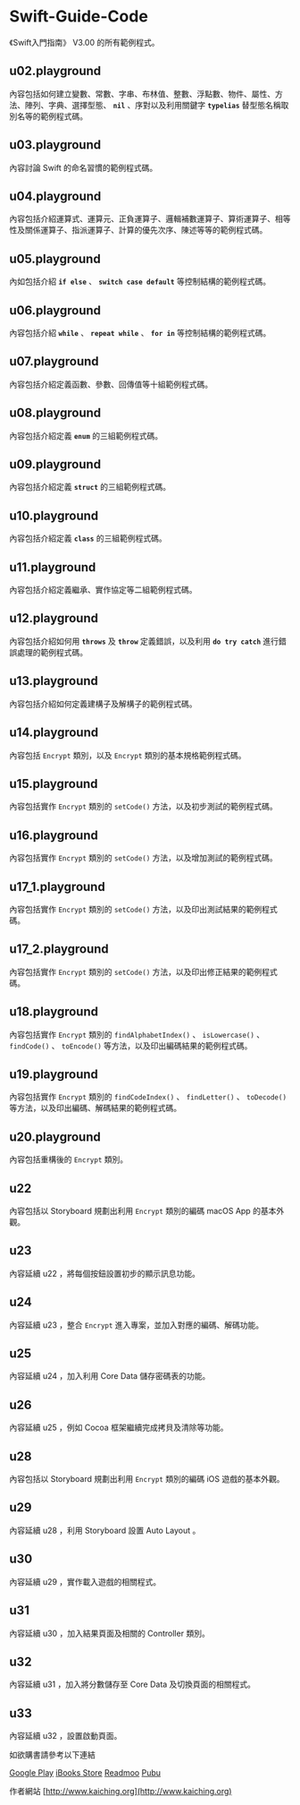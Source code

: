 # Swift-Guide-Code

《Swift入門指南》 V3.00 的所有範例程式。



## u02.playground


內容包括如何建立變數、常數、字串、布林值、整數、浮點數、物件、屬性、方法、陣列、字典、選擇型態、 **```nil```** 、序對以及利用關鍵字 **```typelias```** 替型態名稱取別名等的範例程式碼。


## u03.playground


內容討論 Swift 的命名習慣的範例程式碼。


## u04.playground


內容包括介紹運算式、運算元、正負運算子、邏輯補數運算子、算術運算子、相等性及關係運算子、指派運算子、計算的優先次序、陳述等等的範例程式碼。


## u05.playground


內如包括介紹 **```if else```** 、 **```switch case default```** 等控制結構的範例程式碼。


## u06.playground


內容包括介紹 **```while```** 、 **```repeat while```** 、 **```for in```** 等控制結構的範例程式碼。


## u07.playground


內容包括介紹定義函數、參數、回傳值等十組範例程式碼。


## u08.playground


內容包括介紹定義 **```enum```** 的三組範例程式碼。


## u09.playground


內容包括介紹定義 **```struct```** 的三組範例程式碼。


## u10.playground


內容包括介紹定義 **```class```** 的三組範例程式碼。


## u11.playground


內容包括介紹定義繼承、實作協定等二組範例程式碼。


## u12.playground


內容包括介紹如何用 **```throws```** 及 **```throw```** 定義錯誤，以及利用 **```do try catch```** 進行錯誤處理的範例程式碼。


## u13.playground


內容包括介紹如何定義建構子及解構子的範例程式碼。


## u14.playground


內容包括 ```Encrypt``` 類別，以及 ```Encrypt``` 類別的基本規格範例程式碼。 


## u15.playground


內容包括實作 ```Encrypt``` 類別的 ```setCode()``` 方法，以及初步測試的範例程式碼。


## u16.playground


內容包括實作 ```Encrypt``` 類別的 ```setCode()``` 方法，以及增加測試的範例程式碼。


## u17_1.playground


內容包括實作 ```Encrypt``` 類別的 ```setCode()``` 方法，以及印出測試結果的範例程式碼。


## u17_2.playground


內容包括實作 ```Encrypt``` 類別的 ```setCode()``` 方法，以及印出修正結果的範例程式碼。


## u18.playground


內容包括實作 ```Encrypt``` 類別的 ```findAlphabetIndex()``` 、 ```isLowercase()``` 、 ```findCode()``` 、 ```toEncode()``` 等方法，以及印出編碼結果的範例程式碼。


## u19.playground


內容包括實作 ```Encrypt``` 類別的 ```findCodeIndex()``` 、 ```findLetter()``` 、 ```toDecode()``` 等方法，以及印出編碼、解碼結果的範例程式碼。


## u20.playground


內容包括重構後的 ```Encrypt``` 類別。


## u22


內容包括以 Storyboard 規劃出利用 ```Encrypt``` 類別的編碼 macOS App 的基本外觀。


## u23


內容延續 u22 ，將每個按鈕設置初步的顯示訊息功能。


## u24


內容延續 u23 ，整合 ```Encrypt``` 進入專案，並加入對應的編碼、解碼功能。


## u25


內容延續 u24 ，加入利用 Core Data 儲存密碼表的功能。


## u26


內容延續 u25 ，例如 Cocoa 框架繼續完成拷貝及清除等功能。


## u28


內容包括以 Storyboard 規劃出利用 ```Encrypt``` 類別的編碼 iOS 遊戲的基本外觀。


## u29


內容延續 u28 ，利用 Storyboard 設置 Auto Layout 。


## u30


內容延續 u29 ，實作載入遊戲的相關程式。


## u31


內容延續 u30 ，加入結果頁面及相關的 Controller 類別。


## u32


內容延續 u31 ，加入將分數儲存至 Core Data 及切換頁面的相關程式。


## u33


內容延續 u32 ，設置啟動頁面。


如欲購書請參考以下連結

[Google Play](https://play.google.com/store/books/details?id=AO9IBwAAQBAJ)
[iBooks Store](https://itunes.apple.com/us/book/id1079291979)
[Readmoo](https://readmoo.com/book/210034848000101)
[Pubu](http://www.pubu.com.tw/ebook/65565?apKey=576b20f092)

作者網站 [http://www.kaiching.org](http://www.kaiching.org)
